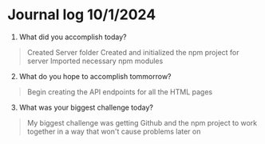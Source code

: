 # Journal log 10/1/2024

1. What did you accomplish today?
> Created Server folder
> Created and initialized the npm project for server
> Imported necessary npm modules

2. What do you hope to accomplish tommorrow?
> Begin creating the API endpoints for all the HTML pages

3. What was your biggest challenge today?
> My biggest challenge was getting Github and the npm project to work together in a way that won't cause problems later on